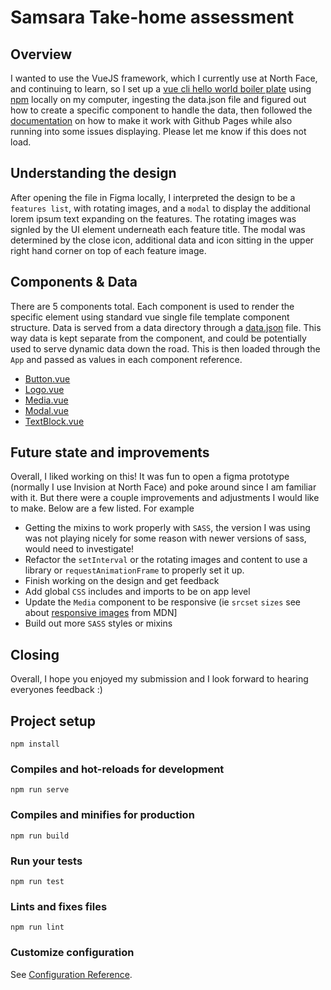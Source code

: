 # Samsara Take-home assessment

## Overview

I wanted to use the VueJS framework, which I currently use at North Face, and continuing to learn, so I set up a [vue cli hello world boiler plate](https://cli.vuejs.org/guide/creating-a-project.html#vue-create)
using [npm](https://www.npmjs.com/) locally on my computer, ingesting the data.json file and figured out how to create a specific component to handle the data, then followed the [documentation](https://cli.vuejs.org/guide/deployment.html) on how to make it work with Github Pages while also running into some issues displaying. Please let me know if this does not load.

## Understanding the design

After opening the file in Figma locally, I interpreted the design to be a `features list`, with rotating images, and a `modal` to display the additional lorem ipsum text expanding on the features. The rotating images was signled by the UI element underneath each feature title. The modal was determined by the close icon, additional data and icon sitting in the upper right hand corner on top of each feature image.

## Components & Data

There are 5 components total. Each component is used to render the specific element using standard vue single file template component structure. Data is served from a data directory through a [data.json](https://github.com/cweachock/samsara-takehome/blob/master/src/data/data.json) file. This way data is kept separate from the component, and could be potentially used to serve dynamic data down the road. This is then loaded through the `App` and passed as values in each component reference.

- [Button.vue](https://github.com/cweachock/samsara-takehome/blob/master/src/components/Button.vue)
- [Logo.vue](https://github.com/cweachock/samsara-takehome/blob/master/src/components/Logo.vue)
- [Media.vue](https://github.com/cweachock/samsara-takehome/blob/master/src/components/Media.vue)
- [Modal.vue](https://github.com/cweachock/samsara-takehome/blob/master/src/components/Modal.vue)
- [TextBlock.vue](https://github.com/cweachock/samsara-takehome/blob/master/src/components/textBlock.vue)

## Future state and improvements

Overall, I liked working on this! It was fun to open a figma prototype (normally I use Invision at North Face) and poke around since I am familiar with it. But there were a couple improvements and adjustments I would like to make. Below are a few listed. For example

- Getting the mixins to work properly with `SASS`, the version I was using was not playing nicely for some reason with newer versions of sass, would need to investigate!
- Refactor the `setInterval` or the rotating images and content to use a library or `requestAnimationFrame` to properly set it up.
- Finish working on the design and get feedback
- Add global `CSS` includes and imports to be on app level
- Update the `Media` component to be responsive (ie `srcset` `sizes` see about [responsive images](https://developer.mozilla.org/en-US/docs/Learn/HTML/Multimedia_and_embedding/Responsive_images) from MDN]
- Build out more `SASS` styles or mixins

## Closing

Overall, I hope you enjoyed my submission and I look forward to hearing everyones feedback :)

## Project setup

```
npm install
```

### Compiles and hot-reloads for development

```
npm run serve
```

### Compiles and minifies for production

```
npm run build
```

### Run your tests

```
npm run test
```

### Lints and fixes files

```
npm run lint
```

### Customize configuration

See [Configuration Reference](https://cli.vuejs.org/config/).
